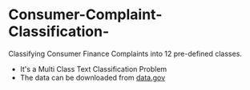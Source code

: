 # Consumer-Complaint-Classification-
Classifying Consumer Finance Complaints into 12 pre-defined classes.

- It's a Multi Class Text Classification Problem
- The data can be downloaded from <a href='https://catalog.data.gov/dataset/consumer-complaint-database'>data.gov</a>
